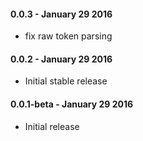 #### 0.0.3 - January 29 2016
* fix raw token parsing

#### 0.0.2 - January 29 2016
* Initial stable release

#### 0.0.1-beta - January 29 2016
* Initial release
